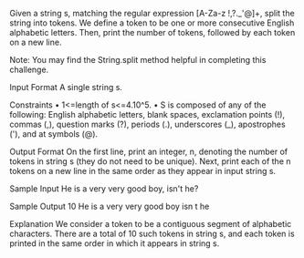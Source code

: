 Given a string s, matching the regular expression [A-Za-z !,?._'@]+, split the string into tokens. We define a token to be one or more consecutive English alphabetic letters. Then, print the number of tokens, followed by each token on a new line.

Note: You may find the String.split method helpful in completing this challenge.

Input Format
A single string s.

Constraints
•	1<=length of s<=4.10^5.
•	 S is composed of any of the following: English alphabetic letters, blank spaces, exclamation points (!), commas (,), question marks (?), periods (.), underscores (_), apostrophes ('), and at symbols (@).

Output Format
On the first line, print an integer, n, denoting the number of tokens in string s (they do not need to be unique). Next, print each of the n tokens on a new line in the same order as they appear in input string s.

Sample Input
He is a very very good boy, isn't he?

Sample Output
10
He
is
a
very
very
good
boy
isn
t
he

Explanation
We consider a token to be a contiguous segment of alphabetic characters. There are a total of 10 such tokens in string s, and each token is printed in the same order in which it appears in string s.
